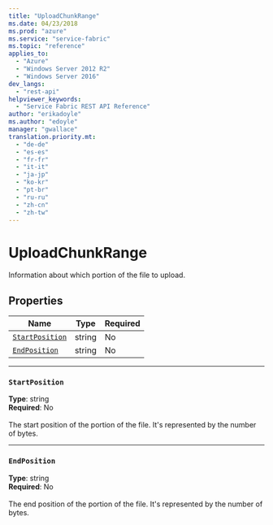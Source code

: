 ```yaml
---
title: "UploadChunkRange"
ms.date: 04/23/2018
ms.prod: "azure"
ms.service: "service-fabric"
ms.topic: "reference"
applies_to: 
  - "Azure"
  - "Windows Server 2012 R2"
  - "Windows Server 2016"
dev_langs: 
  - "rest-api"
helpviewer_keywords: 
  - "Service Fabric REST API Reference"
author: "erikadoyle"
ms.author: "edoyle"
manager: "gwallace"
translation.priority.mt: 
  - "de-de"
  - "es-es"
  - "fr-fr"
  - "it-it"
  - "ja-jp"
  - "ko-kr"
  - "pt-br"
  - "ru-ru"
  - "zh-cn"
  - "zh-tw"
---
```

# UploadChunkRange

Information about which portion of the file to upload.

## Properties
| Name | Type | Required |
| --- | --- | --- |
| [`StartPosition`](#startposition) | string | No |
| [`EndPosition`](#endposition) | string | No |

____
### `StartPosition`
__Type__: string <br/>
__Required__: No<br/>
<br/>
The start position of the portion of the file. It's represented by the number of bytes.

____
### `EndPosition`
__Type__: string <br/>
__Required__: No<br/>
<br/>
The end position of the portion of the file. It's represented by the number of bytes.
